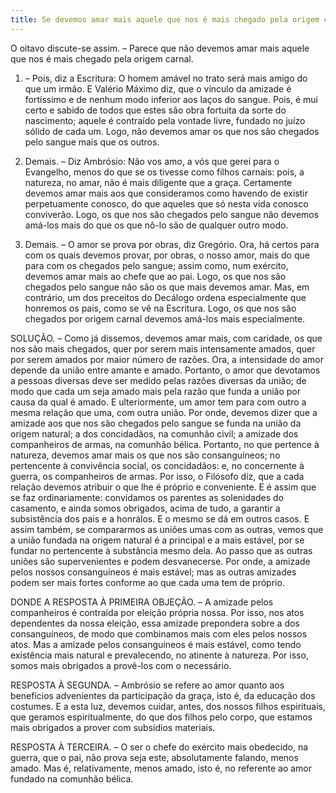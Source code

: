 ```yaml
---
title: Se devemos amar mais aquele que nos é mais chegado pela origem carnal
---
```


O oitavo discute-se assim. – Parece que não devemos amar mais aquele que nos é mais chegado pela origem carnal.  

1. – Pois, diz a Escritura: O homem amável no trato será mais amigo do que um irmão. E Valério Máximo diz, que o vínculo da amizade é fortíssimo e de nenhum modo inferior aos laços do sangue. Pois, é mui certo e sabido de todos que estes são obra fortuita da sorte do nascimento; aquele é contraído pela vontade livre, fundado no juízo sólido de cada um. Logo, não devemos amar os que nos são chegados pelo sangue mais que os outros.  

2. Demais. – Diz Ambrósio: Não vos amo, a vós que gerei para o Evangelho, menos do que se os tivesse como filhos carnais: pois, a natureza, no amar, não é mais diligente que a graça. Certamente devemos amar mais aos que consideramos como havendo de existir perpetuamente conosco, do que aqueles que só nesta vida conosco conviverão. Logo, os que nos são chegados pelo sangue não devemos amá-los mais do que os que nô-lo são de qualquer outro modo.  

3. Demais. – O amor se prova por obras, diz Gregório. Ora, há certos para com os quais devemos provar, por obras, o nosso amor, mais do que para com os chegados pelo sangue; assim como, num exército, devemos amar mais ao chefe que ao pai. Logo, os que nos são chegados pelo sangue não são os que mais devemos amar.  Mas, em contrário, um dos preceitos do Decálogo ordena especialmente que honremos os pais, como se vê na Escritura. Logo, os que nos são chegados por origem carnal devemos amá-los mais especialmente.  

SOLUÇÃO. – Como já dissemos, devemos amar mais, com caridade, os que nos são mais chegados, quer por serem mais intensamente amados, quer por serem amados por maior número de razões. Ora, a intensidade do amor depende da união entre amante e amado. Portanto, o amor que devotamos a pessoas diversas deve ser medido pelas razões diversas da união; de modo que cada um seja amado mais pela razão que funda a união por causa da qual é amado. E ulteriormente, um amor tem para com outro a mesma relação que uma, com outra união.  Por onde, devemos dizer que a amizade aos que nos são chegados pelo sangue se funda na união da origem natural; a dos concidadãos, na comunhão civil; a amizade dos companheiros de armas, na comunhão bélica. Portanto, no que pertence à natureza, devemos amar mais os que nos são consanguíneos; no pertencente à convivência social, os concidadãos: e, no concernente à guerra, os companheiros de armas. Por isso, o Filósofo diz, que a cada relação devemos atribuir o que lhe é próprio e conveniente. E é assim que se faz ordinariamente: convidamos os parentes as solenidades do casamento, e ainda somos obrigados, acima de tudo, a garantir a subsistência dos pais e a honrálos. E o mesmo se dá em outros casos.  E assim também, se compararmos as uniões umas com as outras, vemos que a união fundada na origem natural é a principal e a mais estável, por se fundar no pertencente à substância mesmo dela. Ao passo que as outras uniões são supervenientes e podem desvanecerse. Por onde, a amizade pelos nossos consanguíneos é mais estável; mas as outras amizades podem ser mais fortes conforme ao que cada uma tem de próprio.  

DONDE A RESPOSTA À PRIMEIRA OBJEÇÃO. – A amizade pelos companheiros é contraída por eleição própria nossa. Por isso, nos atos dependentes da nossa eleição, essa amizade prepondera sobre a dos consanguíneos, de modo que combinamos mais com eles pelos nossos atos. Mas a amizade pelos consanguíneos é mais estável, como tendo existência mais natural e prevalecendo, no atinente à natureza. Por isso, somos mais obrigados a provê-los com o necessário.  

RESPOSTA À SEGUNDA. – Ambrósio se refere ao amor quanto aos benefícios advenientes da participação da graça, isto é, da educação dos costumes. E a esta luz, devemos cuidar, antes, dos nossos filhos espirituais, que geramos espiritualmente, do que dos filhos pelo corpo, que estamos mais obrigados a prover com subsídios materiais.  

RESPOSTA À TERCEIRA. – O ser o chefe do exército mais obedecido, na guerra, que o pai, não prova seja este, absolutamente falando, menos amado. Mas é, relativamente, menos amado, isto é, no referente ao amor fundado na comunhão bélica.